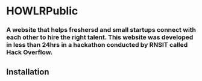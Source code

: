 # HOWLRPublic
### A website that helps freshersd and small startups connect with each other to hire the right talent. This website was developed in less than 24hrs in a hackathon conducted by RNSIT called Hack Overflow.

## Installation
